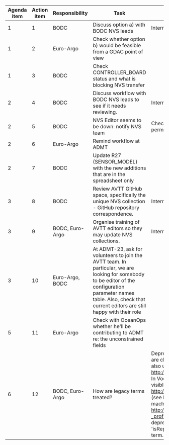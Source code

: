 Agenda item | Action item | Responsibility | Task | Status
--- | --- | --- | --- |---
1| 1| BODC| Discuss option a) with BODC NVS leads| Internal meeting set up for 2022-11-14
1| 2| Euro-Argo| Check whether option b) would be feasible from a GDAC point of view| 
1| 3| BODC| Check CONTROLLER_BOARD status and what is blocking NVS transfer| 
2| 4| BODC| Discuss workflow with BODC NVS leads to see if it needs reviewing. | Internal meeting set up for 2022-11-14
2| 5| BODC| NVS Editor seems to be down: notify NVS team| Checked, and this is likely due to changes in permissions.
2| 6| Euro-Argo| Remind workflow at ADMT| 
2| 7| BODC| Update R27 (SENSOR_MODEL) with the new additions that are in the spreadsheet only| 
3| 8| BODC| Review AVTT GitHub space, specifically the unique NVS collection - GitHub repository correspondence.| Internal meeting set up for 2022-11-14
3| 9| BODC, Euro-Argo| Organise training of AVTT editors so they may update NVS collections.| Internal meeting set up for 2022-11-14
3| 10| Euro-Argo, BODC| At ADMT-23, ask for volunteers to join the AVTT team. In particular, we are looking for somebody to be editor of the configuration parameter names table. Also, check that current editors are still happy with their role| 
5| 11| Euro-Argo| Check with OceanOps whether he'll be contributing to ADMT re: the unconstrained fields| 
6| 12| BODC, Euro-Argo| How are legacy terms treated?	| Deprecated terms are still visible on the NVS, and are clearly marked with a 'Deprecated' sign, visible also under 'notes'. Example: http://vocab.nerc.ac.uk/collection/R11/current/11/. In VocPrez, both current and deprecated terms are visible: http://vocab.nerc.ac.uk/collection/R11/current/ (see ID 10 and 11). This distinction also exists in a machine-readable format too: http://vocab.nerc.ac.uk/collection/R11/current/11/?_profile=nvs&_mediatype=text/turtle. If a term is deprecated and is replaced by a new one, 'isReplacedBy' can also be added to link to the new term.
